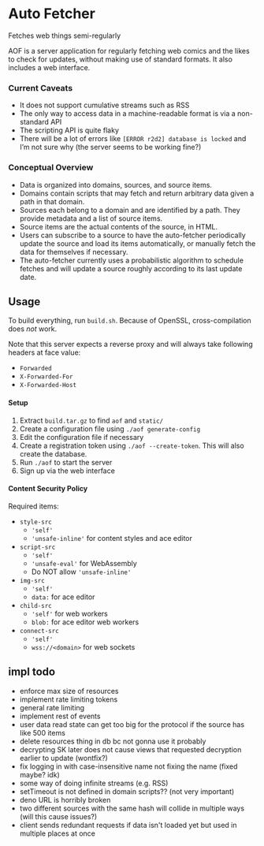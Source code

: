 # Auto Fetcher
Fetches web things semi-regularly

AOF is a server application for regularly fetching web comics and the likes to check for updates,
without making use of standard formats. It also includes a web interface.

### Current Caveats
- It does not support cumulative streams such as RSS
- The only way to access data in a machine-readable format is via a non-standard API
- The scripting API is quite flaky
- There will be a lot of errors like `[ERROR r2d2] database is locked` and I’m not sure why
  (the server seems to be working fine?)

### Conceptual Overview
- Data is organized into domains, sources, and source items.
- Domains contain scripts that may fetch and return arbitrary data given a path in that domain.
- Sources each belong to a domain and are identified by a path.
  They provide metadata and a list of source items.
- Source items are the actual contents of the source, in HTML.
- Users can subscribe to a source to have the auto-fetcher periodically update the source and load
  its items automatically, or manually fetch the data for themselves if necessary.
- The auto-fetcher currently uses a probabilistic algorithm to schedule fetches and will update a
  source roughly according to its last update date.

## Usage
To build everything, run `build.sh`.
Because of OpenSSL, cross-compilation does *not* work.

Note that this server expects a reverse proxy and will always take following headers at face value:
- `Forwarded`
- `X-Forwarded-For`
- `X-Forwarded-Host`

#### Setup
1. Extract `build.tar.gz` to find `aof` and `static/`
1. Create a configuration file using `./aof generate-config`
1. Edit the configuration file if necessary
1. Create a registration token using `./aof --create-token`. This will also create the database.
1. Run `./aof` to start the server
1. Sign up via the web interface

#### Content Security Policy
Required items:

- `style-src`
    - `'self'`
    - `'unsafe-inline'` for content styles and ace editor
- `script-src`
    - `'self'`
    - `'unsafe-eval'` for WebAssembly
    - Do NOT allow `'unsafe-inline'`
- `img-src`
    - `'self'`
    - `data:` for ace editor
- `child-src`
    - `'self'` for web workers
    - `blob:` for ace editor web workers
- `connect-src`
    - `'self'`
    - `wss://<domain>` for web sockets
    
## impl todo
- enforce max size of resources
- implement rate limiting tokens
- general rate limiting
- implement rest of events
- user data read state can get too big for the protocol if the source has like 500 items
- delete resources thing in db bc not gonna use it probably
- decrypting SK later does not cause views that requested decryption earlier to update (wontfix?)
- fix logging in with case-insensitive name not fixing the name (fixed maybe? idk)
- some way of doing infinite streams (e.g. RSS)
- setTimeout is not defined in domain scripts?? (not very important)
- deno URL is horribly broken
- two different sources with the same hash will collide in multiple ways (will this cause issues?)
- client sends redundant requests if data isn't loaded yet but used in multiple places at once
